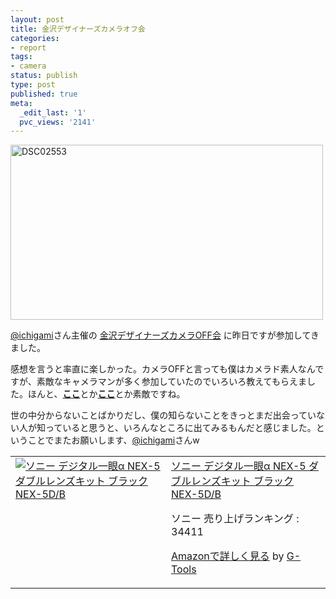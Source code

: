 ```yaml
---
layout: post
title: 金沢デザイナーズカメラオフ会
categories:
- report
tags:
- camera
status: publish
type: post
published: true
meta:
  _edit_last: '1'
  pvc_views: '2141'
---
```

<a title="DSC02553 by t32k, on Flickr" href="http://www.flickr.com/photos/t32k/5234033716/"><img class="fig" src="http://farm6.static.flickr.com/5204/5234033716_46af2d36c0.jpg" alt="DSC02553" width="500" height="280" /></a>

<a href="http://twitter.com/#%21/ichigami">@ichigami</a>さん主催の <a href="http://atnd.org/events/8841">金沢デザイナーズカメラOFF会</a> に昨日ですが参加してきました。

感想を言うと率直に楽しかった。カメラOFFと言っても僕はカメラド素人なんですが、素敵なキャメラマンが多く参加していたのでいろいろ教えてもらえました。ほんと、<strong><a href="http://www.flickr.com/photos/miu_teamone/sets/72157625406135329/with/5233790030/">ここ</a></strong>とか<a href="http://www.flickr.com/photos/icgm/sets/72157625530857838/"><strong>ここ</strong></a>とか素敵ですね。

世の中分からないことばかりだし、僕の知らないことをきっとまだ出会っていない人が知っていると思うと、いろんなところに出てみるもんだと感じました。ということでまたお願いします、<a href="http://twitter.com/#%21/ichigami">@ichigami</a>さんw
<table border="0" cellpadding="5">
<tbody>
<tr>
<td valign="top"><a href="http://www.amazon.co.jp/exec/obidos/ASIN/B003LV0J8I/warikiru-22/ref=nosim/" target="_blank"><img src="http://ecx.images-amazon.com/images/I/41gwQOrSmSL._SL160_.jpg" border="0" alt="ソニー デジタル一眼α NEX-5 ダブルレンズキット ブラック NEX-5D/B" /></a></td>
<td valign="top"><span><a href="http://www.amazon.co.jp/%E3%82%BD%E3%83%8B%E3%83%BC-%E3%83%87%E3%82%B8%E3%82%BF%E3%83%AB%E4%B8%80%E7%9C%BC%CE%B1-NEX-5-%E3%83%80%E3%83%96%E3%83%AB%E3%83%AC%E3%83%B3%E3%82%BA%E3%82%AD%E3%83%83%E3%83%88-NEX-5D/dp/B003LV0J8I%3FSubscriptionId%3D15SMZCTB9V8NGR2TW082%26tag%3Dwarikiru-22%26linkCode%3Dxm2%26camp%3D2025%26creative%3D165953%26creativeASIN%3DB003LV0J8I" target="_blank">ソニー デジタル一眼α NEX-5
ダブルレンズキット ブラック NEX-5D/B</a><img style="border: none;" src="http://www.assoc-amazon.jp/e/ir?t=warikiru-22&amp;l=ur2&amp;o=9" alt="" width="1" height="1" /></span>

<span>ソニー
売り上げランキング : 34411</span>

<span><a href="http://www.amazon.co.jp/%E3%82%BD%E3%83%8B%E3%83%BC-%E3%83%87%E3%82%B8%E3%82%BF%E3%83%AB%E4%B8%80%E7%9C%BC%CE%B1-NEX-5-%E3%83%80%E3%83%96%E3%83%AB%E3%83%AC%E3%83%B3%E3%82%BA%E3%82%AD%E3%83%83%E3%83%88-NEX-5D/dp/B003LV0J8I%3FSubscriptionId%3D15SMZCTB9V8NGR2TW082%26tag%3Dwarikiru-22%26linkCode%3Dxm2%26camp%3D2025%26creative%3D165953%26creativeASIN%3DB003LV0J8I" target="_blank">Amazonで詳しく見る</a></span> <span>by <a href="http://www.goodpic.com/mt/aws/index.html">G-Tools</a></span></td>
</tr>
</tbody>
</table>
